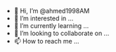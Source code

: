 - 👋 Hi, I’m @ahmed1998AM
- 👀 I’m interested in ...
- 🌱 I’m currently learning ...
- 💞️ I’m looking to collaborate on ...
- 📫 How to reach me ...

<!---
ahmed1998AM/ahmed1998AM is a ✨ special ✨ repository because its `README.md` (this file) appears on your GitHub profile.
You can click the Preview link to take a look at your changes.
--->
